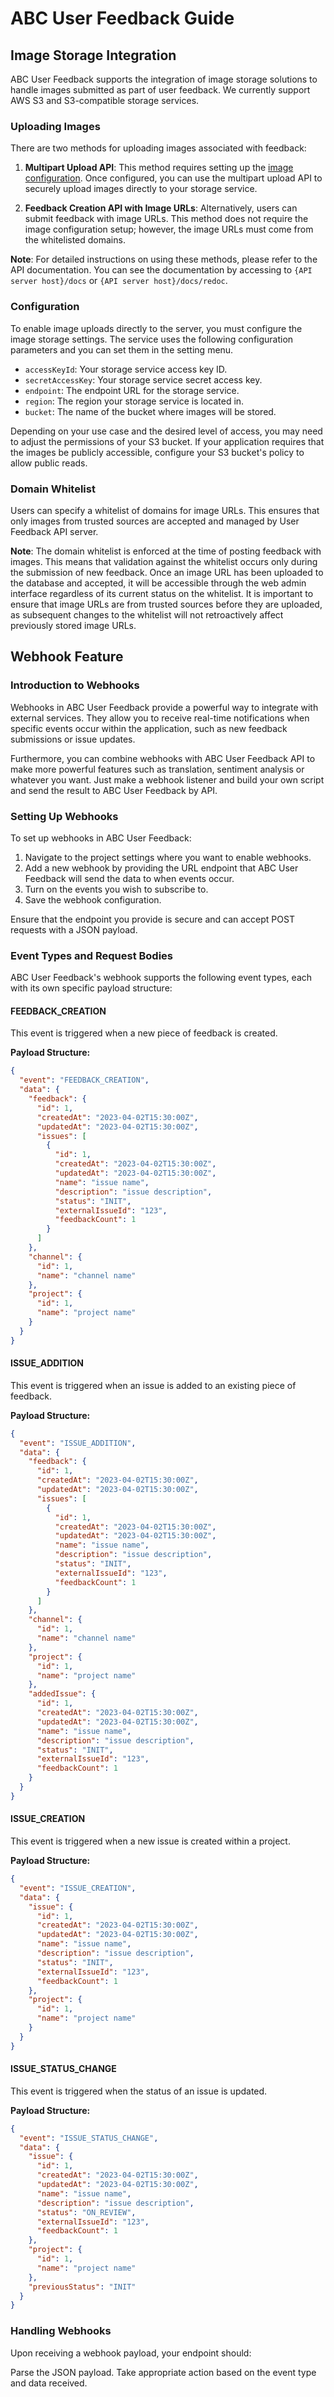 # ABC User Feedback Guide

## Image Storage Integration

ABC User Feedback supports the integration of image storage solutions to handle images submitted as part of user feedback. We currently support AWS S3 and S3-compatible storage services.

### Uploading Images

There are two methods for uploading images associated with feedback:

1. **Multipart Upload API**: This method requires setting up the [image configuration](#configuration). Once configured, you can use the multipart upload API to securely upload images directly to your storage service.

2. **Feedback Creation API with Image URLs**: Alternatively, users can submit feedback with image URLs. This method does not require the image configuration setup; however, the image URLs must come from the whitelisted domains.

**Note**: For detailed instructions on using these methods, please refer to the API documentation. You can see the documentation by accessing to `{API server host}/docs` or `{API server host}/docs/redoc`.

### Configuration

To enable image uploads directly to the server, you must configure the image storage settings. The service uses the following configuration parameters and you can set them in the setting menu.

- `accessKeyId`: Your storage service access key ID.
- `secretAccessKey`: Your storage service secret access key.
- `endpoint`: The endpoint URL for the storage service.
- `region`: The region your storage service is located in.
- `bucket`: The name of the bucket where images will be stored.

Depending on your use case and the desired level of access, you may need to adjust the permissions of your S3 bucket. If your application requires that the images be publicly accessible, configure your S3 bucket's policy to allow public reads.

### Domain Whitelist

Users can specify a whitelist of domains for image URLs. This ensures that only images from trusted sources are accepted and managed by User Feedback API server.

**Note**: The domain whitelist is enforced at the time of posting feedback with images. This means that validation against the whitelist occurs only during the submission of new feedback. Once an image URL has been uploaded to the database and accepted, it will be accessible through the web admin interface regardless of its current status on the whitelist. It is important to ensure that image URLs are from trusted sources before they are uploaded, as subsequent changes to the whitelist will not retroactively affect previously stored image URLs.

## Webhook Feature

### Introduction to Webhooks

Webhooks in ABC User Feedback provide a powerful way to integrate with external services. They allow you to receive real-time notifications when specific events occur within the application, such as new feedback submissions or issue updates.

Furthermore, you can combine webhooks with ABC User Feedback API to make more powerful features such as translation, sentiment analysis or whatever you want. Just make a webhook listener and build your own script and send the result to ABC User Feedback by API.

### Setting Up Webhooks

To set up webhooks in ABC User Feedback:

1. Navigate to the project settings where you want to enable webhooks.
2. Add a new webhook by providing the URL endpoint that ABC User Feedback will send the data to when events occur.
3. Turn on the events you wish to subscribe to.
4. Save the webhook configuration.

Ensure that the endpoint you provide is secure and can accept POST requests with a JSON payload.

### Event Types and Request Bodies

ABC User Feedback's webhook supports the following event types, each with its own specific payload structure:

#### FEEDBACK_CREATION

This event is triggered when a new piece of feedback is created.

**Payload Structure:**

```json
{
  "event": "FEEDBACK_CREATION",
  "data": {
    "feedback": {
      "id": 1,
      "createdAt": "2023-04-02T15:30:00Z",
      "updatedAt": "2023-04-02T15:30:00Z",
      "issues": [
        {
          "id": 1,
          "createdAt": "2023-04-02T15:30:00Z",
          "updatedAt": "2023-04-02T15:30:00Z",
          "name": "issue name",
          "description": "issue description",
          "status": "INIT",
          "externalIssueId": "123",
          "feedbackCount": 1
        }
      ]
    },
    "channel": {
      "id": 1,
      "name": "channel name"
    },
    "project": {
      "id": 1,
      "name": "project name"
    }
  }
}
```

#### ISSUE_ADDITION

This event is triggered when an issue is added to an existing piece of feedback.

**Payload Structure:**

```json
{
  "event": "ISSUE_ADDITION",
  "data": {
    "feedback": {
      "id": 1,
      "createdAt": "2023-04-02T15:30:00Z",
      "updatedAt": "2023-04-02T15:30:00Z",
      "issues": [
        {
          "id": 1,
          "createdAt": "2023-04-02T15:30:00Z",
          "updatedAt": "2023-04-02T15:30:00Z",
          "name": "issue name",
          "description": "issue description",
          "status": "INIT",
          "externalIssueId": "123",
          "feedbackCount": 1
        }
      ]
    },
    "channel": {
      "id": 1,
      "name": "channel name"
    },
    "project": {
      "id": 1,
      "name": "project name"
    },
    "addedIssue": {
      "id": 1,
      "createdAt": "2023-04-02T15:30:00Z",
      "updatedAt": "2023-04-02T15:30:00Z",
      "name": "issue name",
      "description": "issue description",
      "status": "INIT",
      "externalIssueId": "123",
      "feedbackCount": 1
    }
  }
}
```

#### ISSUE_CREATION

This event is triggered when a new issue is created within a project.

**Payload Structure:**

```json
{
  "event": "ISSUE_CREATION",
  "data": {
    "issue": {
      "id": 1,
      "createdAt": "2023-04-02T15:30:00Z",
      "updatedAt": "2023-04-02T15:30:00Z",
      "name": "issue name",
      "description": "issue description",
      "status": "INIT",
      "externalIssueId": "123",
      "feedbackCount": 1
    },
    "project": {
      "id": 1,
      "name": "project name"
    }
  }
}
```

#### ISSUE_STATUS_CHANGE

This event is triggered when the status of an issue is updated.

**Payload Structure:**

```json
{
  "event": "ISSUE_STATUS_CHANGE",
  "data": {
    "issue": {
      "id": 1,
      "createdAt": "2023-04-02T15:30:00Z",
      "updatedAt": "2023-04-02T15:30:00Z",
      "name": "issue name",
      "description": "issue description",
      "status": "ON_REVIEW",
      "externalIssueId": "123",
      "feedbackCount": 1
    },
    "project": {
      "id": 1,
      "name": "project name"
    },
    "previousStatus": "INIT"
  }
}
```

### Handling Webhooks

Upon receiving a webhook payload, your endpoint should:

Parse the JSON payload.
Take appropriate action based on the event type and data received.
